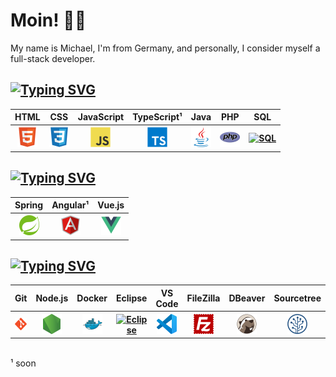 # Moin! 👋🏼

My name is Michael, I'm from Germany, and personally, I consider myself a full-stack developer.

[![Typing SVG](https://readme-typing-svg.herokuapp.com?font=Fira+Code&duration=10000&pause=60000&color=F7F7F7&vCenter=true&width=435&height=30&lines=Languages)](https://git.io/typing-svg)
---
<table>
  <tr>
    <th>
      HTML
    </th>
    <th>
      CSS
    </th>
    <th>
      JavaScript
    </th>
    <th>
      TypeScript¹
    </th>
    <th>
      Java
    </th>
    <th>
      PHP
    </th>
    <th>
      SQL
    </th>
  </tr>
  <tr>
    <th>
      <a href="#">
        <img src="https://github.com/devicons/devicon/blob/master/icons/html5/html5-original.svg" width="32" alt="HTML5" />
      </a>
    </th>
    <th>
      <a href="#">
        <img src="https://github.com/devicons/devicon/blob/master/icons/css3/css3-original.svg" width="32" alt="CSS3" />
      </a>
    </th>
    <th>
      <a href="#">
        <img src="https://github.com/devicons/devicon/blob/master/icons/javascript/javascript-original.svg" width="32" alt="JavaScript" />
      </a>
    </th>
    <th>
      <a href="#">
        <img src="https://github.com/devicons/devicon/blob/master/icons/typescript/typescript-original.svg" width="32" alt="TypeScript" />
      </a>
    </th>
    <th>
      <a href="#">
        <img src="https://github.com/devicons/devicon/blob/master/icons/java/java-original.svg" width="32" alt="Java" />
      </a>
    </th>
    <th>
      <a href="#">
        <img src="https://github.com/devicons/devicon/blob/master/icons/php/php-original.svg" width="32" alt="PHP" />
      </a>
    </th>
    <th>
      <a href="#">
        <img src="https://www.svgrepo.com/show/341068/sql.svg" width="32" alt="SQL" />
      </a>
    </th>
  </tr>
</table>

<!--<img src="https://github-readme-stats.vercel.app/api/top-langs/?username=mickeida&layout=compact&theme=github_dark"/>-->

[![Typing SVG](https://readme-typing-svg.herokuapp.com?font=Fira+Code&duration=10000&pause=60000&color=F7F7F7&vCenter=true&width=435&height=30&lines=Frameworks)](https://git.io/typing-svg)
---
<table>
  <tr>
    <th>
      Spring
    </th>
    <th>
      Angular¹
    </th>
    <th>
      Vue.js
    </th>
  </tr>
  <tr>
    <th>
      <a href="https://spring.io/">
        <img src="https://github.com/devicons/devicon/blob/master/icons/spring/spring-original.svg" width="32" alt="Spring" />
      </a>
    </th>
    <th>
      <a href="https://angular.io/">
        <img src="https://github.com/devicons/devicon/blob/master/icons/angularjs/angularjs-original.svg" width="32" alt="Angular" />
      </a>
    </th>
    <th>
      <a href="https://vuejs.org/">
        <img src="https://github.com/devicons/devicon/blob/master/icons/vuejs/vuejs-original.svg" width="32" alt="Vue.js" />
      </a>
    </th>
  </tr>
 </table>

[![Typing SVG](https://readme-typing-svg.herokuapp.com?font=Fira+Code&duration=10000&pause=60000&color=F7F7F7&vCenter=true&width=435&height=30&lines=Tools)](https://git.io/typing-svg)
---
<table>
  <tr>
    <th>
      Git
    </th>
    <th>
      Node.js
    </th>
    <th>
      Docker
    </th>
    <th>
      Eclipse
    </th>
    <th>
      VS Code
    </th>
    <th>
      FileZilla
    </th>
    <th>
      DBeaver
    </th>
    <th>
      Sourcetree
    </th>
  </tr>
  <tr>
    <th>
      <a href="https://git-scm.com/">
        <img src="https://github.com/devicons/devicon/blob/master/icons/git/git-original.svg" width="32" alt="Git" />
      </a>
    </th>
    <th>
      <a href="https:/nodejs.org/">
        <img src="https://github.com/devicons/devicon/blob/master/icons/nodejs/nodejs-original.svg" width="32" alt="Node.js" />
      </a>
    </th>
    <th>
      <a href="https://www.docker.com/">
        <img src="https://github.com/devicons/devicon/blob/master/icons/docker/docker-original.svg" width="32" alt="Docker" />
      </a>
    </th>
    <th>
      <a href="https://www.eclipse.org/">
        <img src="https://www.svgrepo.com/show/353685/eclipse-icon.svg" width="32" alt="Eclipse" />
      </a>
    </th>
    <th>
      <a href="https://code.visualstudio.com/">
        <img src="https://github.com/devicons/devicon/blob/master/icons/vscode/vscode-original.svg" width="32" alt="VS Code" />
      </a>
    </th>
    <th>
      <a href="https://filezilla-project.org/">
        <img src="https://github.com/devicons/devicon/blob/master/icons/filezilla/filezilla-plain.svg" width="32" alt="FileZilla" />
      </a>
    </th>
    <th>
      <a href="https://dbeaver.io/">
        <img src="https://github.com/devicons/devicon/blob/master/icons/dbeaver/dbeaver-original.svg" width="32" alt="DBeaver" />
      </a>
    </th>
    <th>
      <a href="https://www.sourcetreeapp.com/">
        <img src="https://github.com/devicons/devicon/blob/master/icons/sourcetree/sourcetree-original.svg" width="32" alt="Sourcetree" />
      </a>
    </th>
  </tr>
</table>
<br/>
¹ soon
